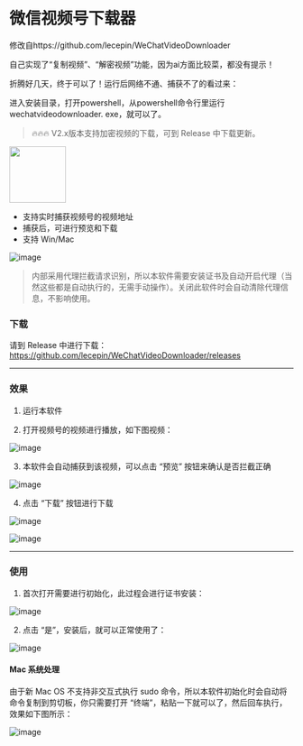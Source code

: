 # 微信视频号下载器

修改自https://github.com/lecepin/WeChatVideoDownloader

自己实现了“复制视频”、“解密视频”功能，因为ai方面比较菜，都没有提示！

折腾好几天，终于可以了！运行后网络不通、捕获不了的看过来：

进入安装目录，打开powershell，从powershell命令行里运行wechatvideodownloader. exe，就可以了。

> 🔥🔥🔥 V2.x版本支持加密视频的下载，可到 Release 中下载更新。

<img src="https://user-images.githubusercontent.com/11046969/169296046-513b5e3a-a688-4342-9759-eb131ef7e42f.png" width="100" />

- 支持实时捕获视频号的视频地址
- 捕获后，可进行预览和下载
- 支持 Win/Mac


![image](https://github.com/lecepin/WeChatVideoDownloader/assets/11046969/b5fa47fd-5ca2-4b4e-a036-432562ca0ec6)



> 内部采用代理拦截请求识别，所以本软件需要安装证书及自动开启代理（当然这些都是自动执行的，无需手动操作）。关闭此软件时会自动清除代理信息，不影响使用。


### 下载

请到 Release 中进行下载：https://github.com/lecepin/WeChatVideoDownloader/releases

---

### 效果

1. 运行本软件
 
2. 打开视频号的视频进行播放，如下图视频：

![image](https://user-images.githubusercontent.com/11046969/169697581-6851f4d1-376b-42c5-825b-8e8101261027.png)

3. 本软件会自动捕获到该视频，可以点击 “预览” 按钮来确认是否拦截正确

![image](https://user-images.githubusercontent.com/11046969/169732758-90685ad1-6092-4c27-bfc5-ff13588f4927.png)



4. 点击 “下载” 按钮进行下载

![image](https://user-images.githubusercontent.com/11046969/169732854-371c5962-b9a1-47da-90a4-d50473e08509.png)


![image](https://user-images.githubusercontent.com/11046969/169698058-5d9f213e-91c7-4f77-872e-db3d983d1a97.png)


---
### 使用

1. 首次打开需要进行初始化，此过程会进行证书安装：

![image](https://user-images.githubusercontent.com/11046969/169732890-9d7af116-d9f3-47cc-a2d7-091b78930c94.png)


2. 点击 “是”，安装后，就可以正常使用了：

![image](https://user-images.githubusercontent.com/11046969/169732926-5c8cfce4-4856-48e2-a268-22e1e5278c2d.png)


#### Mac 系统处理

由于新 Mac OS 不支持非交互式执行 sudo 命令，所以本软件初始化时会自动将命令复制到剪切板，你只需要打开 “终端”，粘贴一下就可以了，然后回车执行，效果如下图所示：

![image](https://user-images.githubusercontent.com/11046969/169732943-4815fa79-dda4-4bfd-904c-70d8e625d8f6.png)


